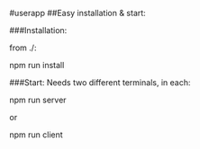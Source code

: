 #userapp
##Easy installation & start:

###Installation:

from ./:

npm run install

###Start:
Needs two different terminals, in each:

npm run server

or

npm run client
